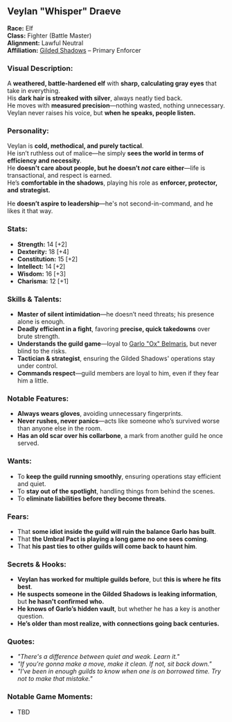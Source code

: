 ## Veylan "Whisper" Draeve  

**Race:** Elf  
**Class:** Fighter (Battle Master)  
**Alignment:** Lawful Neutral  
**Affiliation:** [Gilded Shadows](../guilds/GildedShadows.md) – Primary Enforcer  

### **Visual Description:**  
A **weathered, battle-hardened elf** with **sharp, calculating gray eyes** that take in everything.  
His **dark hair is streaked with silver**, always neatly tied back.  
He moves with **measured precision**—nothing wasted, nothing unnecessary.  
Veylan never raises his voice, but **when he speaks, people listen.**  

### **Personality:**  
Veylan is **cold, methodical, and purely tactical**.  
He isn’t ruthless out of malice—he simply **sees the world in terms of efficiency and necessity**.  
He **doesn't care about people, but he doesn’t *not* care either**—life is transactional, and respect is earned.  
He’s **comfortable in the shadows**, playing his role as **enforcer, protector, and strategist.**  

He **doesn’t aspire to leadership**—he's not second-in-command, and he likes it that way.  

### **Stats:**  
- **Strength:** 14 [+2]  
- **Dexterity:** 18 [+4]  
- **Constitution:** 15 [+2]  
- **Intellect:** 14 [+2]  
- **Wisdom:** 16 [+3]  
- **Charisma:** 12 [+1]  

### **Skills & Talents:**  
- **Master of silent intimidation**—he doesn’t need threats; his presence alone is enough.  
- **Deadly efficient in a fight**, favoring **precise, quick takedowns** over brute strength.  
- **Understands the guild game**—loyal to [Garlo "Ox" Belmaris](../npcs/GarloBelmaris.md), but never blind to the risks.  
- **Tactician & strategist**, ensuring the Gilded Shadows' operations stay under control.  
- **Commands respect**—guild members are loyal to him, even if they fear him a little.  

### **Notable Features:**  
- **Always wears gloves**, avoiding unnecessary fingerprints.  
- **Never rushes, never panics**—acts like someone who’s survived worse than anyone else in the room.  
- **Has an old scar over his collarbone**, a mark from another guild he once served.  

### **Wants:**  
- To **keep the guild running smoothly**, ensuring operations stay efficient and quiet.  
- To **stay out of the spotlight**, handling things from behind the scenes.  
- To **eliminate liabilities before they become threats**.  

### **Fears:**  
- That **some idiot inside the guild will ruin the balance Garlo has built**.  
- That **the Umbral Pact is playing a long game no one sees coming**.  
- That **his past ties to other guilds will come back to haunt him**.  

### **Secrets & Hooks:**  
- **Veylan has worked for multiple guilds before**, but **this is where he fits best**.  
- **He suspects someone in the Gilded Shadows is leaking information**, but **he hasn't confirmed who.**  
- **He knows of Garlo’s hidden vault**, but whether he has a key is another question.  
- **He’s older than most realize, with connections going back centuries.**  

### **Quotes:**  
- *"There's a difference between quiet and weak. Learn it."*  
- *"If you're gonna make a move, make it clean. If not, sit back down."*  
- *"I've been in enough guilds to know when one is on borrowed time. Try not to make that mistake."*  

### **Notable Game Moments:**  
- TBD  
